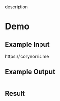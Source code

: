 # 
description

# Demo
## Example Input
https://.corynorris.me

## Example Output
```js
```

## Result
